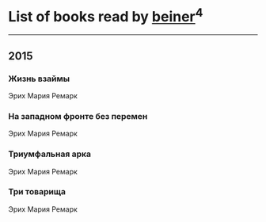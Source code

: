# List of books read by [beiner](https://plus.google.com/118330474331574680123)<sup>4</sup>
---

## 2015

### Жизнь взаймы
Эрих Мария Ремарк


### На западном фронте без перемен
Эрих Мария Ремарк


### Триумфальная арка
Эрих Мария Ремарк


### Три товарища
Эрих Мария Ремарк



